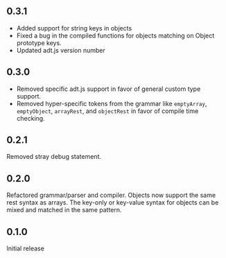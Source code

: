 ## 0.3.1

* Added support for string keys in objects
* Fixed a bug in the compiled functions for objects matching on Object
prototype keys.
* Updated adt.js version number

## 0.3.0

* Removed specific adt.js support in favor of general custom type support.
* Removed hyper-specific tokens from the grammar like `emptyArray`, `emptyObject`,
`arrayRest`, and `objectRest` in favor of compile time checking.

## 0.2.1

Removed stray debug statement.

## 0.2.0

Refactored grammar/parser and compiler. Objects now support the same rest
syntax as arrays. The key-only or key-value syntax for objects can be mixed
and matched in the same pattern.

## 0.1.0

Initial release
